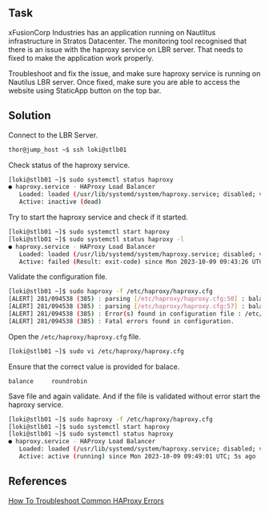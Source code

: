## Task
xFusionCorp Industries has an application running on Nautlitus infrastructure in Stratos Datacenter. The monitoring tool recognised that there is an issue with the haproxy service on LBR server. That needs to fixed to make the application work properly.

Troubleshoot and fix the issue, and make sure haproxy service is running on Nautilus LBR server. Once fixed, make sure you are able to access the website using StaticApp button on the top bar.
## Solution

Connect to the LBR Server.
```sh
thor@jump_host ~$ ssh loki@stlb01
```

Check status of the haproxy service.

```sh
[loki@stlb01 ~]$ sudo systemctl status haproxy
● haproxy.service - HAProxy Load Balancer
   Loaded: loaded (/usr/lib/systemd/system/haproxy.service; disabled; vendor preset: disabled)
   Active: inactive (dead)
```

Try to start the haproxy service and check if it started.

```sh
[loki@stlb01 ~]$ sudo systemctl start haproxy
[loki@stlb01 ~]$ sudo systemctl status haproxy -l
● haproxy.service - HAProxy Load Balancer
   Loaded: loaded (/usr/lib/systemd/system/haproxy.service; disabled; vendor preset: disabled)
   Active: failed (Result: exit-code) since Mon 2023-10-09 09:43:26 UTC; 2s ago
```

Validate the configuration file.

```sh
[loki@stlb01 ~]$ sudo haproxy -f /etc/haproxy/haproxy.cfg 
[ALERT] 281/094538 (385) : parsing [/etc/haproxy/haproxy.cfg:50] : balance only supports 'roundrobin', 'static-rr', 'leastconn', 'source', 'uri', 'url_param', 'hdr(name)' and 'rdp-cookie(name)' options.
[ALERT] 281/094538 (385) : parsing [/etc/haproxy/haproxy.cfg:57] : balance only supports 'roundrobin', 'static-rr', 'leastconn', 'source', 'uri', 'url_param', 'hdr(name)' and 'rdp-cookie(name)' options.
[ALERT] 281/094538 (385) : Error(s) found in configuration file : /etc/haproxy/haproxy.cfg
[ALERT] 281/094538 (385) : Fatal errors found in configuration.
```

Open the `/etc/haproxy/haproxy.cfg` file.
```sh
[loki@stlb01 ~]$ sudo vi /etc/haproxy/haproxy.cfg
```
Ensure that the correct value is provided for balace.
```
balance     roundrobin
```

Save file and again validate.
And if the file is validated without error start the haproxy service.
```sh
[loki@stlb01 ~]$ sudo haproxy -f /etc/haproxy/haproxy.cfg 
[loki@stlb01 ~]$ sudo systemctl start haproxy
[loki@stlb01 ~]$ sudo systemctl status haproxy
● haproxy.service - HAProxy Load Balancer
   Loaded: loaded (/usr/lib/systemd/system/haproxy.service; disabled; vendor preset: disabled)
   Active: active (running) since Mon 2023-10-09 09:49:01 UTC; 5s ago
```
## References

[How To Troubleshoot Common HAProxy Errors](https://www.digitalocean.com/community/tutorials/how-to-troubleshoot-common-haproxy-errors)
